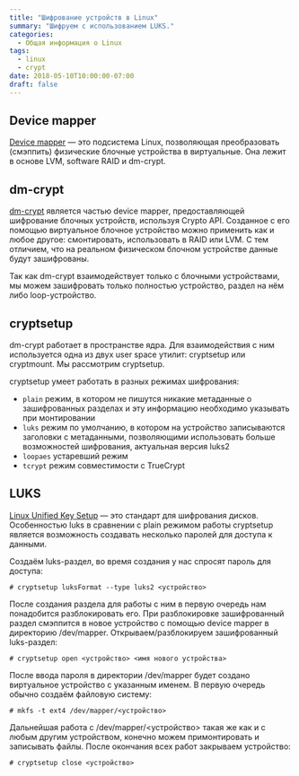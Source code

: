 ```yaml
---
title: "Шифрование устройств в Linux"
summary: "Шифруем с использованием LUKS."
categories: 
  - Общая информация о Linux
tags:
  - linux
  - crypt
date: 2018-05-10T10:00:00-07:00
draft: false
---
```


## Device mapper

[Device mapper](https://ru.wikipedia.org/wiki/Device_mapper) — это подсистема Linux, позволяющая преобразовать (смэппить) физические блочные устройства в виртуальные. Она лежит в основе LVM, software RAID и dm-crypt.

## dm-crypt

[dm-crypt](https://en.wikipedia.org/wiki/Dm-crypt) является частью device mapper, предоставляющей шифрование блочных устройств, используя Crypto API. Созданное с его помощью виртуальное блочное устройство можно применить как и любое другое: смонтировать, использовать в RAID или LVM. С тем отличием, что на реальном физическом блочном устройстве данные будут зашифрованы.

Так как dm-crypt взаимодействует только с блочными устройствами, мы можем зашифровать только полностью устройство, раздел на нём либо loop-устройство.

## cryptsetup

dm-crypt работает в пространстве ядра. Для взаимодействия с ним используется одна из двух user space утилит: cryptsetup или cryptmount. Мы рассмотрим cryptsetup.

cryptsetup умеет работать в разных режимах шифрования:
- `plain` режим, в котором не пишутся никакие метаданные о зашифрованных разделах и эту информацию необходимо указывать при монтировании
- `luks` режим по умолчанию, в котором на устройство записываются заголовки с метаданными, позволяющими использовать больше возможностей шифрования, актуальная версия luks2
- `loopaes` устаревший режим
- `tcrypt` режим совместимости с TrueCrypt

## LUKS

[Linux Unified Key Setup](https://ru.wikipedia.org/wiki/LUKS) — это стандарт для шифрования дисков. Особенностью luks в сравнении с plain режимом работы cryptsetup является возможность создавать несколько паролей для доступа к данными.

Создаём luks-раздел, во время создания у нас спросят пароль для доступа:

```console
# cryptsetup luksFormat --type luks2 <устройство>
```

После создания раздела для работы с ним в первую очередь нам понадобится разблокировать его. При разблокировке зашифрованный раздел смэппится в новое устройство с помощью device mapper в директорию /dev/mapper.
Открываем/разблокируем зашифрованный luks-раздел:

```console
# cryptsetup open <устройство> <имя нового устройства>
```

После ввода пароля в директории /dev/mapper будет создано виртуальное устройство с указанным именем.
В первую очередь обычно создаём файловую систему:

```console
# mkfs -t ext4 /dev/mapper/<устройство>
```

Дальнейшая работа с /dev/mapper/<устройство> такая же как и с любым другим устройством, конечно можем примонтировать и записывать файлы.
После окончания всех работ закрываем устройство:

```console
# cryptsetup close <устройство>
```
